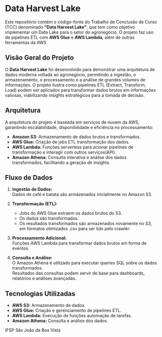 # Data Harvest Lake

Este repositório contém o código-fonte do Trabalho de Conclusão de Curso (TCC) denominado **"Data Harvest Lake"**, que tem como objetivo implementar um Data Lake para o  setor do agronegócio. O projeto faz uso de pipelines ETL com **AWS Glue** e **AWS Lambda**, além de outras ferramentas da AWS

 ## Visão Geral do Projeto

O **Data Harvest Lake** foi desenvolvido para demonstrar uma arquitetura de dados moderna voltada ao agronegócio, permitindo a ingestão, o armazenamento, o processamento e a análise de grandes volumes de informações. O projeto ilustra como pipelines ETL (Extract, Transform, Load) podem ser aplicados para transformar dados brutos em informações valiosas, viabilizando insights estratégicos para a tomada de decisão.

## Arquitetura

A arquitetura do projeto é baseada em serviços de nuvem da AWS, garantindo escalabilidade, disponibilidade e eficiência no processamento:

- **Amazon S3:** Armazenamento de dados brutos e transformados.
- **AWS Glue:** Criação de jobs ETL transformação dos dados.
- **AWS Lambda:** Funções serverless para acionar pipelines de transformação e interagir com outros serviços(API).
- **Amazon Athena:** Consulta interativa e análise dos dados transformados, facilitando a geração de insights.

 ## Fluxo de Dados

1. **Ingestão de Dados:**  
   Dados de café e batata são armazenados inicialmente no Amazon S3.

2. **Transformação (ETL):**  
   - Jobs do AWS Glue extraem os dados brutos do S3.  
   - Os dados são transformados.  
   - Os resultados transformados são armazenados novamente no S3, em formatos otimizados .csv para ser lido pelo crawler.

3. **Processamento Adicional:**  
   Funções AWS Lambda para transformar dados brutos em forma de eventos.

4. **Consulta e Análise:**  
   O Amazon Athena é utilizado para executar queries SQL sobre os dados transformados.  
   Resultados das consultas podem servir de base para dashboards, relatórios e análises avançadas.

 ## Tecnologias Utilizadas

- **AWS S3:** Armazenamento de dados.
- **AWS Glue:** Criação e gerenciamento de pipelines ETL.
- **AWS Lambda:** Execução de funções automação de tarefas.
- **Amazon Athena:** Consulta e análise dos dados.

<!--##Como funciona-->

IFSP São João da Boa Vista
